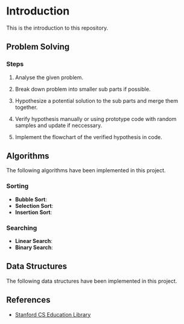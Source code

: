 # Introduction

This is the introduction to this repository.

## Problem Solving

### Steps

1. Analyse the given problem.

1. Break down problem into smaller sub parts if possible.

1. Hypothesize a potential solution to the sub parts and merge them together.

1. Verify hypothesis manually or using prototype code with random samples and update if neccessary.

1. Implement the flowchart of the verified hypothesis in code.

## Algorithms

The following algorithms have been implemented in this project.

### Sorting

* __Bubble Sort__:
* __Selection Sort__:
* __Insertion Sort__:

### Searching

* __Linear Search__:
* __Binary Search__:

## Data Structures

The following data structures have been implemented in this project.

## References

* [Stanford CS Education Library](http://cslibrary.stanford.edu/)